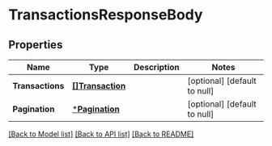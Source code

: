 # TransactionsResponseBody

## Properties
Name | Type | Description | Notes
------------ | ------------- | ------------- | -------------
**Transactions** | [**[]Transaction**](Transaction.md) |  | [optional] [default to null]
**Pagination** | [***Pagination**](Pagination.md) |  | [optional] [default to null]

[[Back to Model list]](../README.md#documentation-for-models) [[Back to API list]](../README.md#documentation-for-api-endpoints) [[Back to README]](../README.md)


